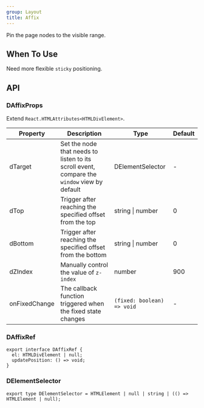 ```yaml
---
group: Layout
title: Affix
---
```


Pin the page nodes to the visible range.

## When To Use

Need more flexible `sticky` positioning.

## API

### DAffixProps

Extend `React.HTMLAttributes<HTMLDivElement>`.

<!-- prettier-ignore-start -->
| Property | Description | Type | Default | 
| --- | --- | --- | --- | 
| dTarget | Set the node that needs to listen to its scroll event, compare the `window` view by default | DElementSelector | - |
| dTop | Trigger after reaching the specified offset from the top | string \| number | 0 |
| dBottom | Trigger after reaching the specified offset from the bottom | string \| number | 0 |
| dZIndex | Manually control the value of `z-index` | number | 900 |
| onFixedChange | The callback function triggered when the fixed state changes | `(fixed: boolean) => void` | - | 
<!-- prettier-ignore-end -->

### DAffixRef

```tsx
export interface DAffixRef {
  el: HTMLDivElement | null;
  updatePosition: () => void;
}
```

### DElementSelector

```tsx
export type DElementSelector = HTMLElement | null | string | (() => HTMLElement | null);
```
